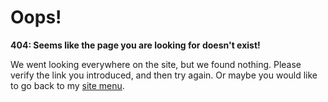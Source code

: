 # Oops!

**404: Seems like the page you are looking for doesn't exist!**

We went looking everywhere on the site, but we found nothing. 
Please verify the link you introduced, and then try again. Or maybe you would like to go back
to my [site menu](https://diddileija.github.io).
